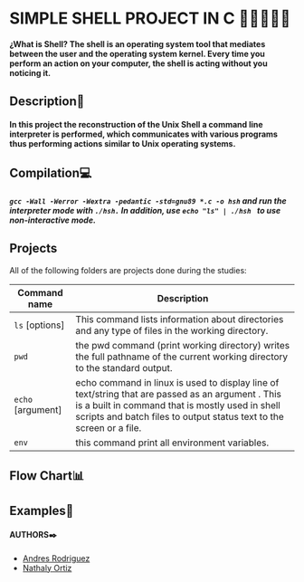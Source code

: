 # SIMPLE SHELL PROJECT IN C 👩‍💻🔛👨‍💻

#### ¿What is Shell? The shell is an operating system tool that mediates between the user and the operating system kernel. Every time you perform an action on your computer, the shell is acting without you noticing it.

## Description📝
#### In this project the reconstruction of the Unix Shell a command line interpreter is performed, which communicates with various programs thus performing actions similar to Unix operating systems.

## Compilation💻
##### `gcc -Wall -Werror -Wextra -pedantic -std=gnu89 *.c -o hsh` and run the interpreter mode with `./hsh.` In addition, use `echo "ls" | ./hsh ` to use non-interactive mode.

## Projects
All of the following folders are projects done during the studies:

| Command name | Description |
| ------------ | ----------- |
| `ls` [options] |  This command lists information about directories and any type of files in the working directory. |
| `pwd` | the pwd command (print working directory) writes the full pathname of the current working directory to the standard output. |
| `echo` [argument] | echo command in linux is used to display line of text/string that are passed as an argument . This is a built in command that is mostly used in shell scripts and batch files to output status text to the screen or a file. |
| `env` | this command print all environment variables. |


## Flow Chart📊
## Examples🧩

#### AUTHORS✒️

- [Andres Rodriguez](https://github.com/Andres98100 "Jaime Andres Rodriguez")
- [Nathaly Ortiz](https://github.com/Natha0b "Nathaly Ortiz")
